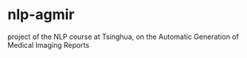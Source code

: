 # nlp-agmir
project of the NLP course at Tsinghua, on the Automatic Generation of Medical Imaging Reports

